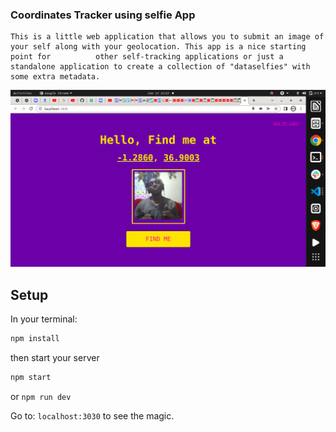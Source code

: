 ### Coordinates Tracker using selfie App
    This is a little web application that allows you to submit an image of your self along with your geolocation. This app is a nice starting point for          other self-tracking applications or just a standalone application to create a collection of "dataselfies" with some extra metadata.

![](assets/cover.png)


## Setup

In your terminal:
```sh
npm install
```

then start your server
```sh
npm start
```
or `npm run dev`

Go to: `localhost:3030` to see the magic.



